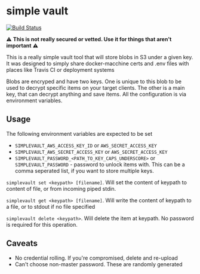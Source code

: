# simple vault

[![Build Status](https://travis-ci.org/lstoll/simplevault.svg)](https://travis-ci.org/lstoll/simplevault)

:warning: **This is not really secured or vetted. Use it for things that aren't important** :warning:

This is a really simple vault tool that will store blobs in S3 under a given key. It was designed to simply share docker-macchine certs and .env files with places like Travis CI or deployment systems

Blobs are encryped and have two keys. One is unique to this blob to be used to decrypt specific items on your target clients. The other is a main key, that can decrypt anything and save items. All the configuration is via environment variables.

## Usage

The following environment variables are expected to be set

* `SIMPLEVAULT_AWS_ACCESS_KEY_ID` or `AWS_SECRET_ACCESS_KEY`
* `SIMPLEVAULT_AWS_SECRET_ACCESS_KEY` or `AWS_SECRET_ACCESS_KEY`
* `SIMPLEVAULT_PASSWORD_<PATH_TO_KEY_CAPS_UNDERSCORE>` or `SIMPLEVAULT_PASSWORD` - password to unlock items with. This can be a comma seperated list, if you want to store multiple keys.

`simplevault set <keypath> [filename]`. Will set the content of keypath to content of file, or from incoming piped stdin.

`simplevault get <keypath> [filename]`. Will write the content of keypath to a file, or to stdout if no file specified

`simplevault delete <keypath>`. Will delete the item at keypath. No password is required for this operation.

## Caveats
* No credential rolling. If you're compromised, delete and re-upload
* Can't choose non-master password. These are randomly generated
